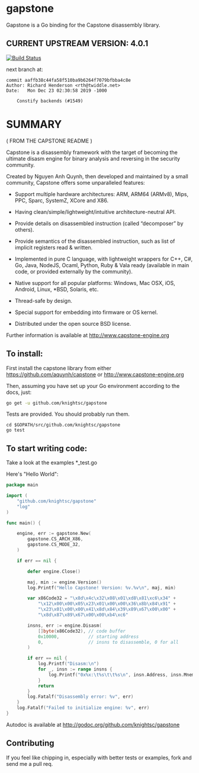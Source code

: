 gapstone
====

Gapstone is a Go binding for the Capstone disassembly library.

## CURRENT UPSTREAM VERSION: 4.0.1
[![Build Status](https://travis-ci.org/knightsc/gapstone.svg?branch=master)](https://travis-ci.org/knightsc/gapstone)

next branch at:
```
commit aaffb38c44fa58f510ba9b6264f7079bfbba4c8e
Author: Richard Henderson <rth@twiddle.net>
Date:   Mon Dec 23 02:30:58 2019 -1000

    Constify backends (#1549)
```

SUMMARY
===

( FROM THE CAPSTONE README )

Capstone is a disassembly framework with the target of becoming the ultimate
disasm engine for binary analysis and reversing in the security community.

Created by Nguyen Anh Quynh, then developed and maintained by a small community,
Capstone offers some unparalleled features:

- Support multiple hardware architectures: ARM, ARM64 (ARMv8), Mips, PPC, Sparc,
  SystemZ, XCore and X86.

- Having clean/simple/lightweight/intuitive architecture-neutral API.

- Provide details on disassembled instruction (called “decomposer” by others).

- Provide semantics of the disassembled instruction, such as list of implicit
  registers read & written.

- Implemented in pure C language, with lightweight wrappers for C++, C#, Go,
  Java, NodeJS, Ocaml, Python, Ruby & Vala ready (available in main code,
  or provided externally by the community).

- Native support for all popular platforms: Windows, Mac OSX, iOS, Android,
  Linux, *BSD, Solaris, etc.

- Thread-safe by design.

- Special support for embedding into firmware or OS kernel.

- Distributed under the open source BSD license.

Further information is available at http://www.capstone-engine.org

To install:
----

First install the capstone library from either https://github.com/aquynh/capstone
or http://www.capstone-engine.org

Then, assuming you have set up your Go environment according to the docs, just:
```bash
go get -u github.com/knightsc/gapstone
```

Tests are provided. You should probably run them.
```
cd $GOPATH/src/github.com/knightsc/gapstone
go test
```

To start writing code:
----

Take a look at the examples *_test.go

Here's "Hello World":
```go
package main

import (
    "github.com/knightsc/gapstone"
    "log"
)

func main() {

    engine, err := gapstone.New(
        gapstone.CS_ARCH_X86,
        gapstone.CS_MODE_32,
    )

    if err == nil {

        defer engine.Close()

        maj, min := engine.Version()
        log.Printf("Hello Capstone! Version: %v.%v\n", maj, min)

        var x86Code32 = "\x8d\x4c\x32\x08\x01\xd8\x81\xc6\x34" +
            "\x12\x00\x00\x05\x23\x01\x00\x00\x36\x8b\x84\x91" +
            "\x23\x01\x00\x00\x41\x8d\x84\x39\x89\x67\x00\x00" +
            "\x8d\x87\x89\x67\x00\x00\xb4\xc6"

        insns, err := engine.Disasm(
            []byte(x86Code32), // code buffer
            0x10000,           // starting address
            0,                 // insns to disassemble, 0 for all
        )

        if err == nil {
            log.Printf("Disasm:\n")
            for _, insn := range insns {
                log.Printf("0x%x:\t%s\t\t%s\n", insn.Address, insn.Mnemonic, insn.OpStr)
            }
            return
        }
        log.Fatalf("Disassembly error: %v", err)
    }
    log.Fatalf("Failed to initialize engine: %v", err)
}
```

Autodoc is available at http://godoc.org/github.com/knightsc/gapstone

Contributing
----

If you feel like chipping in, especially with better tests or examples, fork and send me a pull req.
